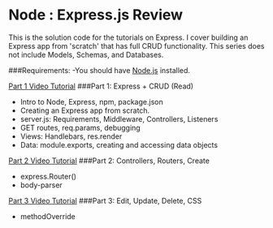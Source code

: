 # Node : Express.js Review

This is the solution code for the tutorials on Express. I cover building an Express app from 'scratch' that has full CRUD functionality. This series does not include Models, Schemas, and Databases.

###Requirements:
-You should have [Node.js](https://nodejs.org/en/) installed.

[Part 1 Video Tutorial](https://youtu.be/8QwUJUmcrZU)
###Part 1: Express + CRUD (Read)
- Intro to Node, Express, npm, package.json
- Creating an Express app from scratch.
- server.js: Requirements, Middleware, Controllers, Listeners
- GET routes, req.params, debugging
- Views: Handlebars, res.render
- Data: module.exports, creating and accessing data objects

[Part 2 Video Tutorial](https://youtu.be/fYYO-etJhMM)
###Part 2: Controllers, Routers, Create 
- express.Router()
- body-parser

[Part 3 Video Tutorial](https://youtu.be/XJYygh0lp8E)
###Part 3: Edit, Update, Delete, CSS 
- methodOverride
